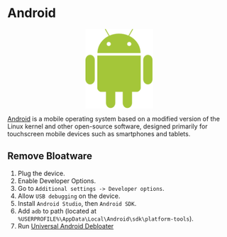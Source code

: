 # Android

<p align="center"><img align="center" width="30%" height="30%" src="assets/android.svg"></p>

[Android](https://www.android.com/) is a mobile operating system based on a modified version of the Linux kernel and other open-source software, designed primarily for touchscreen mobile devices such as smartphones and tablets.

## Remove Bloatware

1. Plug the device.
2. Enable Developer Options.
3. Go to `Additional settings -> Developer options`.
4. Allow `USB debugging` on the device.
5. Install `Android Studio`, then `Android SDK`.
6. Add `adb` to path (located at `%USERPROFILE%\AppData\Local\Android\sdk\platform-tools`).
7. Run [Universal Android Debloater](https://github.com/0x192/universal-android-debloater)
